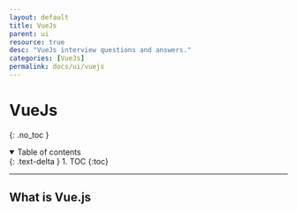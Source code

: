 ```yaml
---
layout: default
title: VueJs
parent: ui
resource: true
desc: "VueJs interview questions and answers."
categories: [VueJs]
permalink: docs/ui/vuejs
---
```


# VueJs
{: .no_toc }

<details open markdown="block">
  <summary>
    Table of contents
  </summary>
  {: .text-delta }
1. TOC
{:toc}
</details>

---

## What is Vue.js

